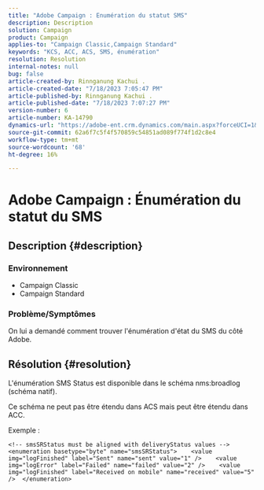 ```yaml
---
title: "Adobe Campaign : Enumération du statut SMS"
description: Description
solution: Campaign
product: Campaign
applies-to: "Campaign Classic,Campaign Standard"
keywords: "KCS, ACC, ACS, SMS, énumération"
resolution: Resolution
internal-notes: null
bug: false
article-created-by: Rinnganung Kachui .
article-created-date: "7/18/2023 7:05:47 PM"
article-published-by: Rinnganung Kachui .
article-published-date: "7/18/2023 7:07:27 PM"
version-number: 6
article-number: KA-14790
dynamics-url: "https://adobe-ent.crm.dynamics.com/main.aspx?forceUCI=1&pagetype=entityrecord&etn=knowledgearticle&id=467a0e16-9e25-ee11-9cbd-6045bd006b4b"
source-git-commit: 62a6f7c5f4f570859c54851ad089f774f1d2c8e4
workflow-type: tm+mt
source-wordcount: '68'
ht-degree: 16%

---
```


# Adobe Campaign : Énumération du statut du SMS

## Description {#description}




### Environnement



- Campaign Classic
- Campaign Standard




### Problème/Symptômes



On lui a demandé comment trouver l&#39;énumération d&#39;état du SMS du côté Adobe.


## Résolution {#resolution}


L&#39;énumération SMS Status est disponible dans le schéma nms:broadlog (schéma natif).

Ce schéma ne peut pas être étendu dans ACS mais peut être étendu dans ACC.

Exemple :


```
<!-- smsSRStatus must be aligned with deliveryStatus values -->  <enumeration basetype="byte" name="smsSRStatus">    <value img="logFinished" label="Sent" name="sent" value="1" />    <value img="logError" label="Failed" name="failed" value="2" />    <value img="logFinished" label="Received on mobile" name="received" value="5" />  </enumeration>
```



